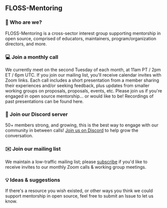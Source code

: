 ## FLOSS-Mentoring

### 💁 Who are we?

FLOSS-Mentoring is a cross-sector interest group supporting mentorship in open source, comprised of educators, maintainers, program/organization directors, and more. 

### 💻 Join a monthly call

We currently meet on the second Tuesday of each month, at 11am PT / 2pm ET / 6pm UTC. If you join our mailing list, you'll receive calendar invites with Zoom links. Each call includes a short presentation from a member sharing their experiences and/or seeking feedback, plus updates from smaller working groups on proposals, proposals, events, etc. Please join us if you're engaged in open source mentorship... or would like to be! Recordings of past presentations can be found here.

### 💬 Join our Discord server

50+ members strong, and growing, this is the best way to engage with our community in between calls! [Join us on Discord](https://discord.gg/xJsZChXXpF) to help grow the conversation.  

### ✉️ Join our mailing list

We maintain a low-traffic mailing list; please [subscribe](https://groups.google.com/g/floss-mentoring) if you'd like to receive invites to our monthly Zoom calls & working group meetings.

### 💡 Ideas & suggestions

If there's a resource you wish existed, or other ways you think we could support mentorship in open source, feel free to submit an Issue to let us know.

